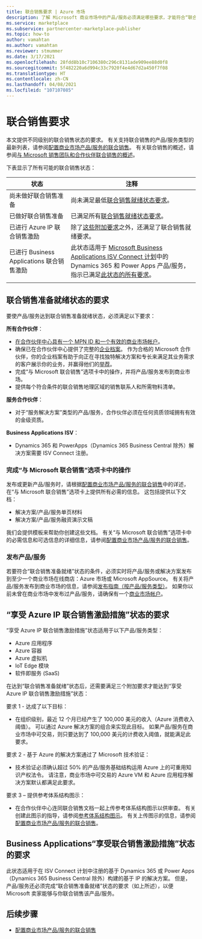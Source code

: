 ```yaml
---
title: 联合销售要求 | Azure 市场
description: 了解 Microsoft 商业市场中的产品/服务必须满足哪些要求，才能符合“联合销售准备就绪”或“享受联合销售激励措施”状态条件。
ms.service: marketplace
ms.subservice: partnercenter-marketplace-publisher
ms.topic: how-to
author: vamahtan
ms.author: vamahtan
ms.reviewer: stmummer
ms.date: 3/17/2021
ms.openlocfilehash: 28fdd8b10c7106380c296c8131ade909ee88d0f8
ms.sourcegitcommit: 5f482220a6d994c33c7920f4e4d67d2a450f7f08
ms.translationtype: HT
ms.contentlocale: zh-CN
ms.lasthandoff: 04/08/2021
ms.locfileid: "107107085"
---
```

# <a name="co-sell-requirements"></a>联合销售要求

本文提供不同级别的联合销售状态的要求。 有关支持联合销售的产品/服务类型的最新列表，请参阅[配置商业市场产品/服务的联合销售](co-sell-configure.md)。 有关联合销售的概述，请参阅[与 Microsoft 销售团队和合作伙伴联合销售的概述](co-sell-overview.md)。

下表显示了所有可能的联合销售状态：

| 状态 | 注释 |
| ------------ | ------------- |
| 尚未做好联合销售准备 | 尚未满足最低[联合销售就绪状态要求](#requirements-for-co-sell-ready-status)。 |
| 已做好联合销售准备 | 已满足所有[联合销售就绪状态要求](#requirements-for-co-sell-ready-status)。 |
| 已进行 Azure IP 联合销售激励 | 除了[这些附加要求](#requirements-for-azure-ip-co-sell-incentivized-status)之外，还满足了联合销售就绪要求。 |
| 已进行 Business Applications 联合销售激励 | 此状态适用于 [Microsoft Business Applications ISV Connect 计划](business-applications-isv-program.md)中的 Dynamics 365 和 Power Apps 产品/服务，指示已满足[此状态的所有要求](#requirements-for-business-applications-co-sell-incentivized-status)。 |
|||

## <a name="requirements-for-co-sell-ready-status"></a>联合销售准备就绪状态的要求

要使产品/服务达到联合销售准备就绪状态，必须满足以下要求：

**所有合作伙伴**：

- [在合作伙伴中心具有一个 MPN ID 和一个有效的商业市场帐户](create-account.md)。
- 确保已在合作伙伴中心提供了完整的[企业档案](/partner-center/create-a-marketing-profile)。 作为合格的 Microsoft 合作伙伴，你的企业档案有助于向正在寻找独特解决方案和专长来满足其业务需求的客户展示你的业务，并赢得他们的[举荐](/partner-center/referrals)。
- 完成“与 Microsoft 联合销售”选项卡中的操作，并将产品/服务发布到商业市场。
- 提供每个符合条件的联合销售地理区域的销售联系人和所需物料清单。

**服务合作伙伴**：

- 对于“服务解决方案”类型的产品/服务，合作伙伴必须在任何资质领域拥有有效的金级资质。

**Business Applications ISV**：

- Dynamics 365 和 PowerApps（Dynamics 365 Business Central 除外）解决方案需要 ISV Connect 注册。

### <a name="complete-the-co-sell-with-microsoft-tab"></a>完成“与 Microsoft 联合销售”选项卡中的操作

发布或更新产品/服务时，请根据[配置商业市场产品/服务的联合销售](commercial-marketplace-co-sell.md)中的详述，在“与 Microsoft 联合销售”选项卡上提供所有必需的信息。 这包括提供以下文档：

- 解决方案/产品/服务单页材料
- 解决方案/产品/服务融资演示文稿

我们会提供模板来帮助你创建这些文档。 有关“与 Microsoft 联合销售”选项卡中的必需信息和可选信息的详细信息，请参阅[配置商业市场产品/服务的联合销售](commercial-marketplace-co-sell.md)。

### <a name="publish-your-offer-live"></a>发布产品/服务

若要符合“联合销售准备就绪”状态的条件，必须实时将产品/服务或解决方案发布到至少一个商业市场在线商店：Azure 市场或 Microsoft AppSource。 有关将产品/服务发布到商业市场的信息，请参阅[发布指南（按产品/服务类型）](publisher-guide-by-offer-type.md)。 如果你以前未曾在商业市场中发布过产品/服务，请确保有一个[商业市场帐户](create-account.md)。

## <a name="requirements-for-azure-ip-co-sell-incentivized-status"></a>“享受 Azure IP 联合销售激励措施”状态的要求

“享受 Azure IP 联合销售激励措施”状态适用于以下产品/服务类型：

- Azure 应用程序
- Azure 容器
- Azure 虚拟机
- IoT Edge 模块
- 软件即服务 (SaaS)

在达到“联合销售准备就绪”状态后，还需要满足三个附加要求才能达到“享受 Azure IP 联合销售激励措施”状态：

要求 1 - 达成了以下目标：

- 在组织级别，最近 12 个月已经产生了 100,000 美元的收入（Azure 消费收入阈值）。 可以通过 Azure 解决方案的组合来实现此目标。 如果产品/服务在商业市场中可交易，则只要达到了 100,000 美元的计费收入阈值，就能满足此要求。

要求 2 - 基于 Azure 的解决方案通过了 Microsoft 技术验证：
- 技术验证必须确认超过 50% 的产品/服务基础结构运用 Azure 上的可重用知识产权法令。 请注意，商业市场中可交易的 Azure VM 和 Azure 应用程序解决方案默认都满足此要求。

要求 3 – 提供参考体系结构图示：
- 在合作伙伴中心连同联合销售文档一起上传参考体系结构图示以供审查。 有关创建此图示的指导，请参阅[参考体系结构图示](reference-architecture-diagram.md)。 有关上传图示的信息，请参阅[配置商业市场产品/服务的联合销售](commercial-marketplace-co-sell.md)。

## <a name="requirements-for-business-applications-co-sell-incentivized-status"></a>Business Applications“享受联合销售激励措施”状态的要求

此状态适用于在 ISV Connect 计划中注册的基于 Dynamics 365 或 Power Apps（Dynamics 365 Business Central 除外）构建的基于 IP 的解决方案。 但是，产品/服务还必须完成“联合销售准备就绪”状态的要求（如上所述），以便 Microsoft 卖家能够与你联合销售该产品/服务。

## <a name="next-steps"></a>后续步骤

- [配置商业市场产品/服务的联合销售](commercial-marketplace-co-sell.md)
